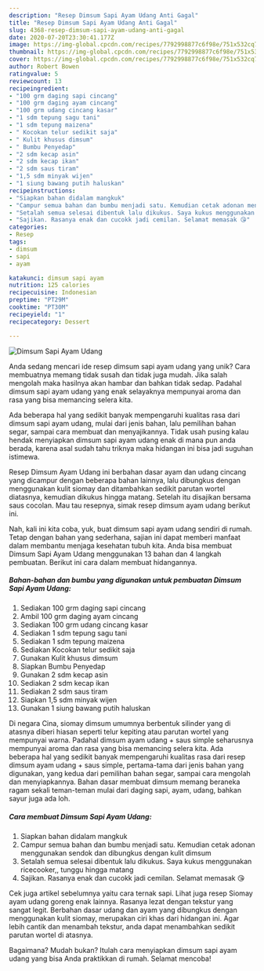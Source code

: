 ```yaml
---
description: "Resep Dimsum Sapi Ayam Udang Anti Gagal"
title: "Resep Dimsum Sapi Ayam Udang Anti Gagal"
slug: 4368-resep-dimsum-sapi-ayam-udang-anti-gagal
date: 2020-07-20T23:30:41.177Z
image: https://img-global.cpcdn.com/recipes/7792998877c6f98e/751x532cq70/dimsum-sapi-ayam-udang-foto-resep-utama.jpg
thumbnail: https://img-global.cpcdn.com/recipes/7792998877c6f98e/751x532cq70/dimsum-sapi-ayam-udang-foto-resep-utama.jpg
cover: https://img-global.cpcdn.com/recipes/7792998877c6f98e/751x532cq70/dimsum-sapi-ayam-udang-foto-resep-utama.jpg
author: Robert Bowen
ratingvalue: 5
reviewcount: 13
recipeingredient:
- "100 grm daging sapi cincang"
- "100 grm daging ayam cincang"
- "100 grm udang cincang kasar"
- "1 sdm tepung sagu tani"
- "1 sdm tepung maizena"
- " Kocokan telur sedikit saja"
- " Kulit khusus dimsum"
- " Bumbu Penyedap"
- "2 sdm kecap asin"
- "2 sdm kecap ikan"
- "2 sdm saus tiram"
- "1,5 sdm minyak wijen"
- "1 siung bawang putih haluskan"
recipeinstructions:
- "Siapkan bahan didalam mangkuk"
- "Campur semua bahan dan bumbu menjadi satu. Kemudian cetak adonan menggunakan sendok dan dibungkus dengan kulit dimsum"
- "Setalah semua selesai dibentuk lalu dikukus. Saya kukus menggunakan ricecooker,, tunggu hingga matang"
- "Sajikan. Rasanya enak dan cucokk jadi cemilan. Selamat memasak 😘"
categories:
- Resep
tags:
- dimsum
- sapi
- ayam

katakunci: dimsum sapi ayam 
nutrition: 125 calories
recipecuisine: Indonesian
preptime: "PT29M"
cooktime: "PT30M"
recipeyield: "1"
recipecategory: Dessert

---
```



![Dimsum Sapi Ayam Udang](https://img-global.cpcdn.com/recipes/7792998877c6f98e/751x532cq70/dimsum-sapi-ayam-udang-foto-resep-utama.jpg)

Anda sedang mencari ide resep dimsum sapi ayam udang yang unik? Cara membuatnya memang tidak susah dan tidak juga mudah. Jika salah mengolah maka hasilnya akan hambar dan bahkan tidak sedap. Padahal dimsum sapi ayam udang yang enak selayaknya mempunyai aroma dan rasa yang bisa memancing selera kita.

Ada beberapa hal yang sedikit banyak mempengaruhi kualitas rasa dari dimsum sapi ayam udang, mulai dari jenis bahan, lalu pemilihan bahan segar, sampai cara membuat dan menyajikannya. Tidak usah pusing kalau hendak menyiapkan dimsum sapi ayam udang enak di mana pun anda berada, karena asal sudah tahu triknya maka hidangan ini bisa jadi suguhan istimewa.

Resep Dimsum Ayam Udang ini berbahan dasar ayam dan udang cincang yang dicampur dengan beberapa bahan lainnya, lalu dibungkus dengan menggunakan kulit siomay dan ditambahkan sedikit parutan wortel diatasnya, kemudian dikukus hingga matang. Setelah itu disajikan bersama saus cocolan. Mau tau resepnya, simak resep dimsum ayam udang berikut ini.


Nah, kali ini kita coba, yuk, buat dimsum sapi ayam udang sendiri di rumah. Tetap dengan bahan yang sederhana, sajian ini dapat memberi manfaat dalam membantu menjaga kesehatan tubuh kita. Anda bisa membuat Dimsum Sapi Ayam Udang menggunakan 13 bahan dan 4 langkah pembuatan. Berikut ini cara dalam membuat hidangannya.

<!--inarticleads1-->

##### Bahan-bahan dan bumbu yang digunakan untuk pembuatan Dimsum Sapi Ayam Udang:

1. Sediakan 100 grm daging sapi cincang
1. Ambil 100 grm daging ayam cincang
1. Sediakan 100 grm udang cincang kasar
1. Sediakan 1 sdm tepung sagu tani
1. Sediakan 1 sdm tepung maizena
1. Sediakan  Kocokan telur sedikit saja
1. Gunakan  Kulit khusus dimsum
1. Siapkan  Bumbu Penyedap
1. Gunakan 2 sdm kecap asin
1. Sediakan 2 sdm kecap ikan
1. Sediakan 2 sdm saus tiram
1. Siapkan 1,5 sdm minyak wijen
1. Gunakan 1 siung bawang putih haluskan


Di negara Cina, siomay dimsum umumnya berbentuk silinder yang di atasnya diberi hiasan seperti telur kepiting atau parutan wortel yang mempunyai warna. Padahal dimsum ayam udang + saus simple seharusnya mempunyai aroma dan rasa yang bisa memancing selera kita. Ada beberapa hal yang sedikit banyak mempengaruhi kualitas rasa dari resep dimsum ayam udang + saus simple, pertama-tama dari jenis bahan yang digunakan, yang kedua dari pemilihan bahan segar, sampai cara mengolah dan menyiapkannya. Bahan dasar membuat dimsum memang beraneka ragam sekali teman-teman mulai dari daging sapi, ayam, udang, bahkan sayur juga ada loh. 

<!--inarticleads2-->

##### Cara membuat Dimsum Sapi Ayam Udang:

1. Siapkan bahan didalam mangkuk
1. Campur semua bahan dan bumbu menjadi satu. Kemudian cetak adonan menggunakan sendok dan dibungkus dengan kulit dimsum
1. Setalah semua selesai dibentuk lalu dikukus. Saya kukus menggunakan ricecooker,, tunggu hingga matang
1. Sajikan. Rasanya enak dan cucokk jadi cemilan. Selamat memasak 😘


Cek juga artikel sebelumnya yaitu cara ternak sapi. Lihat juga resep Siomay ayam udang goreng enak lainnya. Rasanya lezat dengan tekstur yang sangat legit. Berbahan dasar udang dan ayam yang dibungkus dengan menggunakan kulit siomay, merupakan ciri khas dari hidangan ini. Agar lebih cantik dan menambah tekstur, anda dapat menambahkan sedikit parutan wortel di atasnya. 

Bagaimana? Mudah bukan? Itulah cara menyiapkan dimsum sapi ayam udang yang bisa Anda praktikkan di rumah. Selamat mencoba!
